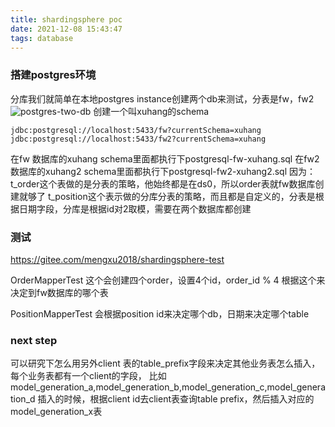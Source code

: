 ```yaml
---
title: shardingsphere poc
date: 2021-12-08 15:43:47
tags: database
---
```


### 搭建postgres环境
分库我们就简单在本地postgres instance创建两个db来测试，分表是fw，fw2
![postgres-two-db](/images/postgres-two-db.png)
创建一个叫xuhang的schema
```
jdbc:postgresql://localhost:5433/fw?currentSchema=xuhang
jdbc:postgresql://localhost:5433/fw2?currentSchema=xuhang
```

在fw 数据库的xuhang schema里面都执行下postgresql-fw-xuhang.sql
在fw2数据库的xuhang2 schema里面都执行下postgresql-fw2-xuhang2.sql
因为：
t_order这个表做的是分表的策略，他始终都是在ds0，所以order表就fw数据库创建就够了
t_position这个表示做的分库分表的策略，而且都是自定义的，分表是根据日期字段，分库是根据id对2取模，需要在两个数据库都创建

### 测试
https://gitee.com/mengxu2018/shardingsphere-test

OrderMapperTest
这个会创建四个order，设置4个id，order_id % 4 根据这个来决定到fw数据库的哪个表

PositionMapperTest
会根据position id来决定哪个db，日期来决定哪个table

### next step
可以研究下怎么用另外client 表的table_prefix字段来决定其他业务表怎么插入，每个业务表都有一个client的字段，
比如model_generation_a,model_generation_b,model_generation_c,model_generation_d
插入的时候，根据client id去client表查询table prefix，然后插入对应的model_generation_x表